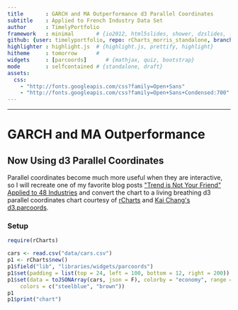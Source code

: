 ```yaml
---
title       : GARCH and MA Outperformance d3 Parallel Coordinates
subtitle    : Applied to French Industry Data Set
author      : TimelyPortfolio
framework   : minimal       # {io2012, html5slides, shower, dzslides, ...}
github: {user: timelyportfolio, repo: rCharts_morris_standalone, branch: "gh-pages"}
highlighter : highlight.js  # {highlight.js, prettify, highlight}
hitheme     : tomorrow      # 
widgets     : [parcoords]      # {mathjax, quiz, bootstrap}
mode        : selfcontained # {standalone, draft}
assets:
  css: 
    - "http://fonts.googleapis.com/css?family=Open+Sans"
    - "http://fonts.googleapis.com/css?family=Open+Sans+Condensed:700"
---
```



---
# GARCH and MA Outperformance
## Now Using d3 Parallel Coordinates

Parallel coordinates become much more useful when they are interactive, so I will recreate one of my favorite blog posts ["Trend is Not Your Friend" Applied to 48 Industries](http://timelyportfolio.blogspot.com/2012/08/trend-is-not-your-friend-applied-to-48.html) and convert the chart to a living breathing d3 parallel coordinates chart courtesy of [rCharts](http://ramnathv.github.io/rCharts/) and [Kai Chang's d3.parcoords](http://syntagmatic.github.io/parallel-coordinates/).

### Setup


```r
require(rCharts)

cars <- read.csv("data/cars.csv")
p1 <- rCharts$new()
p1$field("lib", "libraries/widgets/parcoords")
p1$set(padding = list(top = 24, left = 100, bottom = 12, right = 200))
p1$set(data = toJSONArray(cars, json = F), colorby = "economy", range = range(cars$economy), 
    colors = c("steelblue", "brown"))
p1
p1$print("chart")
```

<div id='chart' class='rChart nvd3Plot parcoords'></div>
<script id="brushing">
var params = {
 "dom": "chart",
"width":    800,
"height":    400,
"padding": {
 "top":     24,
"left":    100,
"bottom":     12,
"right":    200 
},
"data": [
 {
 "name": "AMC Ambassador Brougham",
"economy":     13,
"cylinders": 8,
"displacement": 360,
"power": 175,
"weight": 3821,
"zero_to_sixty_mph":     11,
"year": 73 
},
{
 "name": "AMC Ambassador DPL",
"economy":     15,
"cylinders": 8,
"displacement": 390,
"power": 190,
"weight": 3850,
"zero_to_sixty_mph":    8.5,
"year": 70 
},
{
 "name": "AMC Ambassador SST",
"economy":     17,
"cylinders": 8,
"displacement": 304,
"power": 150,
"weight": 3672,
"zero_to_sixty_mph":   11.5,
"year": 72 
},
{
 "name": "AMC Concord DL 6",
"economy":   20.2,
"cylinders": 6,
"displacement": 232,
"power": 90,
"weight": 3265,
"zero_to_sixty_mph":   18.2,
"year": 79 
},
{
 "name": "AMC Concord DL",
"economy":   18.1,
"cylinders": 6,
"displacement": 258,
"power": 120,
"weight": 3410,
"zero_to_sixty_mph":   15.1,
"year": 78 
},
{
 "name": "AMC Concord DL",
"economy":     23,
"cylinders": 4,
"displacement": 151,
"power": null,
"weight": 3035,
"zero_to_sixty_mph":   20.5,
"year": 82 
},
{
 "name": "AMC Concord",
"economy":   19.4,
"cylinders": 6,
"displacement": 232,
"power": 90,
"weight": 3210,
"zero_to_sixty_mph":   17.2,
"year": 78 
},
{
 "name": "AMC Concord",
"economy":   24.3,
"cylinders": 4,
"displacement": 151,
"power": 90,
"weight": 3003,
"zero_to_sixty_mph":   20.1,
"year": 80 
},
{
 "name": "AMC Gremlin",
"economy":     18,
"cylinders": 6,
"displacement": 232,
"power": 100,
"weight": 2789,
"zero_to_sixty_mph":     15,
"year": 73 
},
{
 "name": "AMC Gremlin",
"economy":     19,
"cylinders": 6,
"displacement": 232,
"power": 100,
"weight": 2634,
"zero_to_sixty_mph":     13,
"year": 71 
},
{
 "name": "AMC Gremlin",
"economy":     20,
"cylinders": 6,
"displacement": 232,
"power": 100,
"weight": 2914,
"zero_to_sixty_mph":     16,
"year": 75 
},
{
 "name": "AMC Gremlin",
"economy":     21,
"cylinders": 6,
"displacement": 199,
"power": 90,
"weight": 2648,
"zero_to_sixty_mph":     15,
"year": 70 
},
{
 "name": "AMC Hornet Sportabout (Wagon)",
"economy":     18,
"cylinders": 6,
"displacement": 258,
"power": 110,
"weight": 2962,
"zero_to_sixty_mph":   13.5,
"year": 71 
},
{
 "name": "AMC Hornet",
"economy":     18,
"cylinders": 6,
"displacement": 199,
"power": 97,
"weight": 2774,
"zero_to_sixty_mph":   15.5,
"year": 70 
},
{
 "name": "AMC Hornet",
"economy":     18,
"cylinders": 6,
"displacement": 232,
"power": 100,
"weight": 2945,
"zero_to_sixty_mph":     16,
"year": 73 
},
{
 "name": "AMC Hornet",
"economy":     19,
"cylinders": 6,
"displacement": 232,
"power": 100,
"weight": 2901,
"zero_to_sixty_mph":     16,
"year": 74 
},
{
 "name": "AMC Hornet",
"economy":   22.5,
"cylinders": 6,
"displacement": 232,
"power": 90,
"weight": 3085,
"zero_to_sixty_mph":   17.6,
"year": 76 
},
{
 "name": "AMC Matador (Wagon)",
"economy":     14,
"cylinders": 8,
"displacement": 304,
"power": 150,
"weight": 4257,
"zero_to_sixty_mph":   15.5,
"year": 74 
},
{
 "name": "AMC Matador (Wagon)",
"economy":     15,
"cylinders": 8,
"displacement": 304,
"power": 150,
"weight": 3892,
"zero_to_sixty_mph":   12.5,
"year": 72 
},
{
 "name": "AMC Matador",
"economy":     14,
"cylinders": 8,
"displacement": 304,
"power": 150,
"weight": 3672,
"zero_to_sixty_mph":   11.5,
"year": 73 
},
{
 "name": "AMC Matador",
"economy":     15,
"cylinders": 6,
"displacement": 258,
"power": 110,
"weight": 3730,
"zero_to_sixty_mph":     19,
"year": 75 
},
{
 "name": "AMC Matador",
"economy":   15.5,
"cylinders": 8,
"displacement": 304,
"power": 120,
"weight": 3962,
"zero_to_sixty_mph":   13.9,
"year": 76 
},
{
 "name": "AMC Matador",
"economy":     16,
"cylinders": 6,
"displacement": 258,
"power": 110,
"weight": 3632,
"zero_to_sixty_mph":     18,
"year": 74 
},
{
 "name": "AMC Matador",
"economy":     18,
"cylinders": 6,
"displacement": 232,
"power": 100,
"weight": 3288,
"zero_to_sixty_mph":   15.5,
"year": 71 
},
{
 "name": "AMC Pacer D/L",
"economy":   17.5,
"cylinders": 6,
"displacement": 258,
"power": 95,
"weight": 3193,
"zero_to_sixty_mph":   17.8,
"year": 76 
},
{
 "name": "AMC Pacer",
"economy":     19,
"cylinders": 6,
"displacement": 232,
"power": 90,
"weight": 3211,
"zero_to_sixty_mph":     17,
"year": 75 
},
{
 "name": "AMC Rebel SST",
"economy":     16,
"cylinders": 8,
"displacement": 304,
"power": 150,
"weight": 3433,
"zero_to_sixty_mph":     12,
"year": 70 
},
{
 "name": "AMC Spirit DL",
"economy":   27.4,
"cylinders": 4,
"displacement": 121,
"power": 80,
"weight": 2670,
"zero_to_sixty_mph":     15,
"year": 79 
},
{
 "name": "Audi 100 LS",
"economy":     20,
"cylinders": 4,
"displacement": 114,
"power": 91,
"weight": 2582,
"zero_to_sixty_mph":     14,
"year": 73 
},
{
 "name": "Audi 100 LS",
"economy":     23,
"cylinders": 4,
"displacement": 115,
"power": 95,
"weight": 2694,
"zero_to_sixty_mph":     15,
"year": 75 
},
{
 "name": "Audi 100 LS",
"economy":     24,
"cylinders": 4,
"displacement": 107,
"power": 90,
"weight": 2430,
"zero_to_sixty_mph":   14.5,
"year": 70 
},
{
 "name": "Audi 4000",
"economy":   34.3,
"cylinders": 4,
"displacement": 97,
"power": 78,
"weight": 2188,
"zero_to_sixty_mph":   15.8,
"year": 80 
},
{
 "name": "Audi 5000",
"economy":   20.3,
"cylinders": 5,
"displacement": 131,
"power": 103,
"weight": 2830,
"zero_to_sixty_mph":   15.9,
"year": 78 
},
{
 "name": "Audi 5000S (Diesel)",
"economy":   36.4,
"cylinders": 5,
"displacement": 121,
"power": 67,
"weight": 2950,
"zero_to_sixty_mph":   19.9,
"year": 80 
},
{
 "name": "Audi Fox",
"economy":     29,
"cylinders": 4,
"displacement": 98,
"power": 83,
"weight": 2219,
"zero_to_sixty_mph":   16.5,
"year": 74 
},
{
 "name": "BMW 2002",
"economy":     26,
"cylinders": 4,
"displacement": 121,
"power": 113,
"weight": 2234,
"zero_to_sixty_mph":   12.5,
"year": 70 
},
{
 "name": "BMW 320i",
"economy":   21.5,
"cylinders": 4,
"displacement": 121,
"power": 110,
"weight": 2600,
"zero_to_sixty_mph":   12.8,
"year": 77 
},
{
 "name": "Buick Century 350",
"economy":     13,
"cylinders": 8,
"displacement": 350,
"power": 175,
"weight": 4100,
"zero_to_sixty_mph":     13,
"year": 73 
},
{
 "name": "Buick Century Limited",
"economy":     25,
"cylinders": 6,
"displacement": 181,
"power": 110,
"weight": 2945,
"zero_to_sixty_mph":   16.4,
"year": 82 
},
{
 "name": "Buick Century Luxus (Wagon)",
"economy":     13,
"cylinders": 8,
"displacement": 350,
"power": 150,
"weight": 4699,
"zero_to_sixty_mph":   14.5,
"year": 74 
},
{
 "name": "Buick Century Special",
"economy":   20.6,
"cylinders": 6,
"displacement": 231,
"power": 105,
"weight": 3380,
"zero_to_sixty_mph":   15.8,
"year": 78 
},
{
 "name": "Buick Century",
"economy":     17,
"cylinders": 6,
"displacement": 231,
"power": 110,
"weight": 3907,
"zero_to_sixty_mph":     21,
"year": 75 
},
{
 "name": "Buick Century",
"economy":   22.4,
"cylinders": 6,
"displacement": 231,
"power": 110,
"weight": 3415,
"zero_to_sixty_mph":   15.8,
"year": 81 
},
{
 "name": "Buick Electra 225 Custom",
"economy":     12,
"cylinders": 8,
"displacement": 455,
"power": 225,
"weight": 4951,
"zero_to_sixty_mph":     11,
"year": 73 
},
{
 "name": "Buick Estate Wagon (Wagon)",
"economy":     14,
"cylinders": 8,
"displacement": 455,
"power": 225,
"weight": 3086,
"zero_to_sixty_mph":     10,
"year": 70 
},
{
 "name": "Buick Estate Wagon (Wagon)",
"economy":   16.9,
"cylinders": 8,
"displacement": 350,
"power": 155,
"weight": 4360,
"zero_to_sixty_mph":   14.9,
"year": 79 
},
{
 "name": "Buick Lesabre Custom",
"economy":     13,
"cylinders": 8,
"displacement": 350,
"power": 155,
"weight": 4502,
"zero_to_sixty_mph":   13.5,
"year": 72 
},
{
 "name": "Buick Opel Isuzu Deluxe",
"economy":     30,
"cylinders": 4,
"displacement": 111,
"power": 80,
"weight": 2155,
"zero_to_sixty_mph":   14.8,
"year": 77 
},
{
 "name": "Buick Regal Sport Coupe (Turbo)",
"economy":   17.7,
"cylinders": 6,
"displacement": 231,
"power": 165,
"weight": 3445,
"zero_to_sixty_mph":   13.4,
"year": 78 
},
{
 "name": "Buick Skyhawk",
"economy":     21,
"cylinders": 6,
"displacement": 231,
"power": 110,
"weight": 3039,
"zero_to_sixty_mph":     15,
"year": 75 
},
{
 "name": "Buick Skylark 320",
"economy":     15,
"cylinders": 8,
"displacement": 350,
"power": 165,
"weight": 3693,
"zero_to_sixty_mph":   11.5,
"year": 70 
},
{
 "name": "Buick Skylark Limited",
"economy":   28.4,
"cylinders": 4,
"displacement": 151,
"power": 90,
"weight": 2670,
"zero_to_sixty_mph":     16,
"year": 79 
},
{
 "name": "Buick Skylark",
"economy":   20.5,
"cylinders": 6,
"displacement": 231,
"power": 105,
"weight": 3425,
"zero_to_sixty_mph":   16.9,
"year": 77 
},
{
 "name": "Buick Skylark",
"economy":   26.6,
"cylinders": 4,
"displacement": 151,
"power": 84,
"weight": 2635,
"zero_to_sixty_mph":   16.4,
"year": 81 
},
{
 "name": "Cadillac Eldorado",
"economy":     23,
"cylinders": 8,
"displacement": 350,
"power": 125,
"weight": 3900,
"zero_to_sixty_mph":   17.4,
"year": 79 
},
{
 "name": "Cadillac Seville",
"economy":   16.5,
"cylinders": 8,
"displacement": 350,
"power": 180,
"weight": 4380,
"zero_to_sixty_mph":   12.1,
"year": 76 
},
{
 "name": "Chevroelt Chevelle Malibu",
"economy":     16,
"cylinders": 6,
"displacement": 250,
"power": 105,
"weight": 3897,
"zero_to_sixty_mph":   18.5,
"year": 75 
},
{
 "name": "Chevrolet Bel Air",
"economy":     15,
"cylinders": 8,
"displacement": 350,
"power": 145,
"weight": 4440,
"zero_to_sixty_mph":     14,
"year": 75 
},
{
 "name": "Chevrolet Camaro",
"economy":     27,
"cylinders": 4,
"displacement": 151,
"power": 90,
"weight": 2950,
"zero_to_sixty_mph":   17.3,
"year": 82 
},
{
 "name": "Chevrolet Caprice Classic",
"economy":     13,
"cylinders": 8,
"displacement": 400,
"power": 150,
"weight": 4464,
"zero_to_sixty_mph":     12,
"year": 73 
},
{
 "name": "Chevrolet Caprice Classic",
"economy":     17,
"cylinders": 8,
"displacement": 305,
"power": 130,
"weight": 3840,
"zero_to_sixty_mph":   15.4,
"year": 79 
},
{
 "name": "Chevrolet Caprice Classic",
"economy":   17.5,
"cylinders": 8,
"displacement": 305,
"power": 145,
"weight": 3880,
"zero_to_sixty_mph":   12.5,
"year": 77 
},
{
 "name": "Chevrolet Cavalier 2-Door",
"economy":     34,
"cylinders": 4,
"displacement": 112,
"power": 88,
"weight": 2395,
"zero_to_sixty_mph":     18,
"year": 82 
},
{
 "name": "Chevrolet Cavalier Wagon",
"economy":     27,
"cylinders": 4,
"displacement": 112,
"power": 88,
"weight": 2640,
"zero_to_sixty_mph":   18.6,
"year": 82 
},
{
 "name": "Chevrolet Cavalier",
"economy":     28,
"cylinders": 4,
"displacement": 112,
"power": 88,
"weight": 2605,
"zero_to_sixty_mph":   19.6,
"year": 82 
},
{
 "name": "Chevrolet Chevelle Concours (Wagon)",
"economy":     13,
"cylinders": 8,
"displacement": 307,
"power": 130,
"weight": 4098,
"zero_to_sixty_mph":     14,
"year": 72 
},
{
 "name": "Chevrolet Chevelle Malibu Classic",
"economy":     16,
"cylinders": 6,
"displacement": 250,
"power": 100,
"weight": 3781,
"zero_to_sixty_mph":     17,
"year": 74 
},
{
 "name": "Chevrolet Chevelle Malibu Classic",
"economy":   17.5,
"cylinders": 8,
"displacement": 305,
"power": 140,
"weight": 4215,
"zero_to_sixty_mph":     13,
"year": 76 
},
{
 "name": "Chevrolet Chevelle Malibu",
"economy":     17,
"cylinders": 6,
"displacement": 250,
"power": 100,
"weight": 3329,
"zero_to_sixty_mph":   15.5,
"year": 71 
},
{
 "name": "Chevrolet Chevelle Malibu",
"economy":     18,
"cylinders": 8,
"displacement": 307,
"power": 130,
"weight": 3504,
"zero_to_sixty_mph":     12,
"year": 70 
},
{
 "name": "Chevrolet Chevette",
"economy":     29,
"cylinders": 4,
"displacement": 85,
"power": 52,
"weight": 2035,
"zero_to_sixty_mph":   22.2,
"year": 76 
},
{
 "name": "Chevrolet Chevette",
"economy":     30,
"cylinders": 4,
"displacement": 98,
"power": 68,
"weight": 2155,
"zero_to_sixty_mph":   16.5,
"year": 78 
},
{
 "name": "Chevrolet Chevette",
"economy":   30.5,
"cylinders": 4,
"displacement": 98,
"power": 63,
"weight": 2051,
"zero_to_sixty_mph":     17,
"year": 77 
},
{
 "name": "Chevrolet Chevette",
"economy":   32.1,
"cylinders": 4,
"displacement": 98,
"power": 70,
"weight": 2120,
"zero_to_sixty_mph":   15.5,
"year": 80 
},
{
 "name": "Chevrolet Citation",
"economy":   23.5,
"cylinders": 6,
"displacement": 173,
"power": 110,
"weight": 2725,
"zero_to_sixty_mph":   12.6,
"year": 81 
},
{
 "name": "Chevrolet Citation",
"economy":     28,
"cylinders": 4,
"displacement": 151,
"power": 90,
"weight": 2678,
"zero_to_sixty_mph":   16.5,
"year": 80 
},
{
 "name": "Chevrolet Citation",
"economy":   28.8,
"cylinders": 6,
"displacement": 173,
"power": 115,
"weight": 2595,
"zero_to_sixty_mph":   11.3,
"year": 79 
},
{
 "name": "Chevrolet Concours",
"economy":   17.5,
"cylinders": 6,
"displacement": 250,
"power": 110,
"weight": 3520,
"zero_to_sixty_mph":   16.4,
"year": 77 
},
{
 "name": "Chevrolet Impala",
"economy":     11,
"cylinders": 8,
"displacement": 400,
"power": 150,
"weight": 4997,
"zero_to_sixty_mph":     14,
"year": 73 
},
{
 "name": "Chevrolet Impala",
"economy":     13,
"cylinders": 8,
"displacement": 350,
"power": 165,
"weight": 4274,
"zero_to_sixty_mph":     12,
"year": 72 
},
{
 "name": "Chevrolet Impala",
"economy":     14,
"cylinders": 8,
"displacement": 350,
"power": 165,
"weight": 4209,
"zero_to_sixty_mph":     12,
"year": 71 
},
{
 "name": "Chevrolet Impala",
"economy":     14,
"cylinders": 8,
"displacement": 454,
"power": 220,
"weight": 4354,
"zero_to_sixty_mph":      9,
"year": 70 
},
{
 "name": "Chevrolet Malibu Classic (Wagon)",
"economy":   19.2,
"cylinders": 8,
"displacement": 267,
"power": 125,
"weight": 3605,
"zero_to_sixty_mph":     15,
"year": 79 
},
{
 "name": "Chevrolet Malibu",
"economy":     13,
"cylinders": 8,
"displacement": 350,
"power": 145,
"weight": 3988,
"zero_to_sixty_mph":     13,
"year": 73 
},
{
 "name": "Chevrolet Malibu",
"economy":   20.5,
"cylinders": 6,
"displacement": 200,
"power": 95,
"weight": 3155,
"zero_to_sixty_mph":   18.2,
"year": 78 
},
{
 "name": "Chevrolet Monte Carlo Landau",
"economy":   15.5,
"cylinders": 8,
"displacement": 350,
"power": 170,
"weight": 4165,
"zero_to_sixty_mph":   11.4,
"year": 77 
},
{
 "name": "Chevrolet Monte Carlo Landau",
"economy":   19.2,
"cylinders": 8,
"displacement": 305,
"power": 145,
"weight": 3425,
"zero_to_sixty_mph":   13.2,
"year": 78 
},
{
 "name": "Chevrolet Monte Carlo S",
"economy":     15,
"cylinders": 8,
"displacement": 350,
"power": 145,
"weight": 4082,
"zero_to_sixty_mph":     13,
"year": 73 
},
{
 "name": "Chevrolet Monte Carlo",
"economy":     15,
"cylinders": 8,
"displacement": 400,
"power": 150,
"weight": 3761,
"zero_to_sixty_mph":    9.5,
"year": 70 
} 
],
"colorby": "economy",
"range": [     11,   36.4 ],
"colors": [ "steelblue", "brown" ],
"id": "chart" 
}
var getColors = d3.scale.linear()
  .domain(params.range)
  .range(params.colors)
  .interpolate(d3.interpolateLab);

var color = function(d) { return getColors(d[params.colorby]); };

  d3.parcoords()("#" + params.dom)
    .width(params.width)
    .height(params.height)
    .margin(params.padding)
    .data(params.data)
    .color(color)
    .alpha(0.4)
    .render()
    .shadows()
    .brushable()  // enable brushing
    .reorderable(); // enable moving axes
</script>


